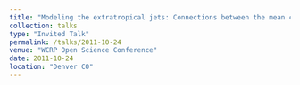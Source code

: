 ```yaml
---
title: "Modeling the extratropical jets: Connections between the mean climate, variability, and response to anthropogenic forcing"
collection: talks
type: "Invited Talk"
permalink: /talks/2011-10-24
venue: "WCRP Open Science Conference"
date: 2011-10-24
location: "Denver CO"
---
```


